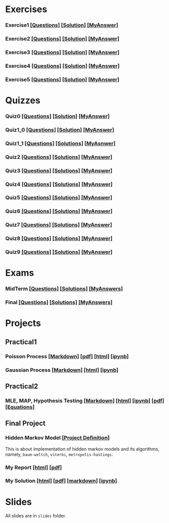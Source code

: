 
# Exercises

### Exercise1 [[Questions]](Exercise1/Exercise1_HW.pdf) [[Solution]](Exercise1/SP_HW1_Solutions_Fall%202021.pdf) [[MyAnswer]](Exercise1/SP_AmirPourmand_99210259.pdf)

### Exercise2 [[Questions]](Exercise2/Exercise2_HW.pdf) [[Solution]](Exercise2/SP_HW2_Solutions_Fall2021.pdf) [[MyAnswer]](Exercise2/SP_AmirPourmand_99210259_HW2.pdf)

### Exercise3 [[Questions]](Exercise3/تمرین%20۳.pdf) [[Solution]](Exercise3/SP_HW3_Solution3_Fall2021.pdf) [[MyAnswer]](Exercise3/SP_HW3_AmirPourmand_99210259-compressed.pdf)

### Exercise4 [[Questions]](Exercise4/تمرین%20۴.pdf) [[Solution]](Exercise4/SP_HW4_Solutions_Fall2021.pdf) [[MyAnswer]](Exercise4/SP_AmirPourmand_99210259_hw4.pdf)

### Exercise5 [[Questions]](Exercise5/تمرین%20۵.pdf) [[Solution]](Exercise5/SP_HW5_Solutions_Fall2021.pdf) [[MyAnswer]](Exercise5/SP_HW5_AmirPourmand_99210259.pdf)

# Quizzes

### Quiz0 [[Questions]](Quizzes/کوییز%20۰.pdf) [[Solution]](Quizzes/Solutions/SP_Prerequisite%20Quiz_Solutions_Fall%202021.pdf) [[MyAnswer]](Quizzes/Quiz0.pdf)

### Quiz1_0 [[Questions]](Quizzes/کوییز%20۱.pdf) [[Solution]](Quizzes/Solutions/SP_Quiz1_Solutions_Fall%202021.pdf) [[MyAnswer]](Quizzes/Quiz1_0.pdf)

### Quiz1_1 [[Questions]](Quizzes/کوییز%20جبرانی%20۱.pdf) [[Solutions]](Quizzes/Solutions/SP_Retake%20Quiz%201_Solutions_Fall2021.pdf) [[MyAsnwer]](Quizzes/Quiz1_1.pdf)

### Quiz2 [[Questions]](Quizzes/کوییز%20۲.pdf) [[Solutions]](Quizzes/Solutions/SP_Quiz2_Solutions_Fall2021.jpg) [[MyAnswer]](Quizzes/Quiz2.pdf)

### Quiz3 [[Questions]](Quizzes/کوییز%20۳.pdf) [[Solutions]](Quizzes/Solutions/SP_Quiz3_Solutions_Fall2021.pdf) [[MyAnswer]](Quizzes/Quiz3.pdf)

### Quiz4 [[Questions]](Quizzes/کوییز%20۴.pdf) [[Solutions]](Quizzes/Solutions/SP_Quiz4_Solutions_Fall2021.pdf) [[MyAnswer]](Quizzes/Quiz4.pdf)

### Quiz5 [[Questions]](Quizzes/کوییز%20۵.pdf) [[Solutions]](Quizzes/Solutions/SP_Quiz5_Solutions_Fall2021.pdf) [[MyAnswer]](Quizzes/Quiz5.pdf)

### Quiz6 [[Questions]](Quizzes/کوییز%20۶%20(1).pdf) [[Solutions]](Quizzes/Solutions/SP_Quiz6_Solutions_Fall2021.pdf) [[MyAnswer]](Quizzes/Quiz6.pdf)

### Quiz7 [[Questions]](Quizzes/کوییز%20۷%20(1).pdf) [[Solutions]](Quizzes/Solutions/SP_Quiz7_Solutions_Fall2021.pdf) [[MyAnswer]](Quizzes/Quiz7.pdf)

### Quiz8 [[Questions]](Quizzes/کوییز%20۸.pdf) [[Solutions]](Quizzes/Solutions/SP_Quiz8_Solutions_Fall2021.pdf) [[MyAnswer]](Quizzes/Quiz7.pdf)

### Quiz9 [[Questions]](Quizzes/کوییز%20۹%20(1).pdf) [[Solutions]](Quizzes/Solutions/SP_Quiz9_Solutions_Fall2021.pdf) [[MyAnswer]](Quizzes/Quiz9.pdf)

# Exams

### MidTerm [[Questions]](Midterm/میانترم%20(2).pdf) [[Solutions]](Midterm/SP_Midterm_Solutions_Fall2021.pdf) [[MyAnswers]](Midterm/MidTerm_Me.pdf)

### Final [[Questions]](Final/پایانترم%20(2).pdf) [[Solutions]](Final/SP_Final_Solutions_Fall2021.pdf) [[MyAnswers]](Final/final.pdf)

# Projects

## Practical1
### Poisson Process [[Markdown]](SP_PracticalHW1_Fall2021/AmirPourmand_Poisson%20Process_99210259.md) [[pdf]](SP_PracticalHW1_Fall2021/AmirPourmand_Poisson%20Process_99210259.pdf) [[html]](SP_PracticalHW1_Fall2021/AmirPourmand_Poisson%20Process_99210259.html) [[ipynb]](SP_PracticalHW1_Fall2021/AmirPourmand_Poisson%20Process_99210259.ipynb)

### Gaussian Process [[Markdown]](SP_PracticalHW1_Fall2021/Gaussian%20Process_AmirPourmand_99210259.md) [[html]](SP_PracticalHW1_Fall2021/Gaussian%20Process_AmirPourmand_99210259.html) [[ipynb]](SP_PracticalHW1_Fall2021/Gaussian%20Process_AmirPourmand_99210259.ipynb)

## Practical2

### MLE, MAP, Hypothesis Testing [[Markdown]](SP_PracticalHW2_Fall2021/SP_PHW2_Code_AmirPourmand_99210259.md) [[html]](SP_PracticalHW2_Fall2021/SP_PHW2_Code_AmirPourmand_99210259.html) [[ipynb]](SP_PracticalHW2_Fall2021/SP_PHW2_Code_AmirPourmand_99210259.ipynb) [[pdf]](SP_PracticalHW2_Fall2021/SP_PHW2_Code_AmirPourmand_99210259.pdf) [[Equations]](SP_PracticalHW2_Fall2021/HW_Practical2_AmirPourmand.pdf)


## Final Project

### Hidden Markov Model [[Project Definition]](Final%20Project/پروژه_ی%20پایانی.pdf) 

This is about implementation of hidden markov models and its algorithms, namely, `baum-weltch`, `viterbi`, `metropolis-hastings`.
### My Report [[html]](Final%20Project/Report_final_project_Stoch.html) [[pdf]](Final%20Project/Report_final_project_Stoch.pdf)

### My Solution [[html]](Final%20Project/FinalStoch.html) [[pdf]](Final%20Project/FinalStoch.pdf) [[markdown]](Final%20Project/FinalStoch.md) [[ipynb]](Final%20Project/FinalStoch.ipynb)

# Slides

All slides are in `slides` folder. 